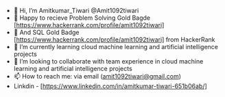 - 👋 Hi, I’m Amitkumar_Tiwari @Amit1092tiwari
- 👀 Happy to recieve Problem Solving Gold Bagde [https://www.hackerrank.com/profile/amit1092tiwari]
- 👀 And SQL Gold Badge [https://www.hackerrank.com/profile/amit1092tiwari] from HackerRank
- 🌱 I’m currently learning cloud machine learning and artificial intelligence projects
- 💞️ I’m looking to collaborate with team experience in cloud machine learning and artificial intelligence projects 
- 📫 How to reach me: via email (amit1092tiwari@gmail.com)
- Linkdin - [https://www.linkedin.com/in/amitkumar-tiwari-651b06ab/]

<!---
Amit1092tiwari/Amit1092tiwari is a ✨ special ✨ repository because its `README.md` (this file) appears on your GitHub profile.
You can click the Preview link to take a look at your changes.
--->
